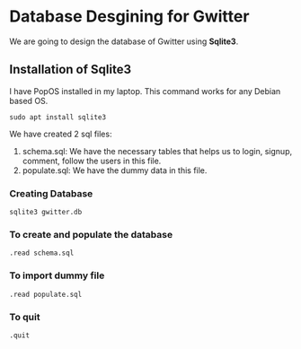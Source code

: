 # Database Desgining for Gwitter

We are going to design the database of Gwitter using **Sqlite3**.

## Installation of Sqlite3
I have PopOS installed in my laptop. This command works for any Debian based OS.
```
sudo apt install sqlite3
```

We have created 2 sql files:
1. schema.sql: We have the necessary tables that helps us to login, signup, comment, follow the users in this file.
2. populate.sql: We have the dummy data in this file. 

### Creating Database
```
sqlite3 gwitter.db
```

### To create and populate the database
```
.read schema.sql
```

### To import dummy file
```
.read populate.sql
```

### To quit
```
.quit
```